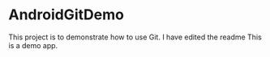 # AndroidGitDemo
This project is to demonstrate how to use Git. 
I have edited the readme
This is a demo app.
